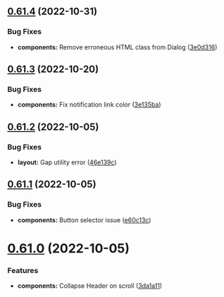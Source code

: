 ## [0.61.4](https://github.com/jacecotton/tcds/compare/v0.61.3...v0.61.4) (2022-10-31)


### Bug Fixes

* **components:** Remove erroneous HTML class from Dialog ([3e0d316](https://github.com/jacecotton/tcds/commit/3e0d31650f88e798803f4a932b8fd4e3b8181dd3))



## [0.61.3](https://github.com/jacecotton/tcds/compare/v0.61.2...v0.61.3) (2022-10-20)


### Bug Fixes

* **components:** Fix notification link color ([3e135ba](https://github.com/jacecotton/tcds/commit/3e135ba24b289b89287993a03384244ca4c6b622))



## [0.61.2](https://github.com/jacecotton/tcds/compare/v0.61.1...v0.61.2) (2022-10-05)


### Bug Fixes

* **layout:** Gap utility error ([46e139c](https://github.com/jacecotton/tcds/commit/46e139c3b73f320ec9e7489096815bc63f6c1504))



## [0.61.1](https://github.com/jacecotton/tcds/compare/v0.61.0...v0.61.1) (2022-10-05)


### Bug Fixes

* **components:** Button selector issue ([e60c13c](https://github.com/jacecotton/tcds/commit/e60c13ca8265994a7fa4754b4d85873ce4074c50))



# [0.61.0](https://github.com/jacecotton/tcds/compare/v0.60.20...v0.61.0) (2022-10-05)


### Features

* **components:** Collapse Header on scroll ([3da1a11](https://github.com/jacecotton/tcds/commit/3da1a117ae6afa090e93c281fc2ab9f7c11c1507))



